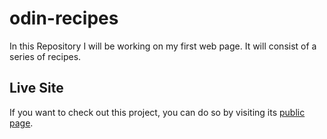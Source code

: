# odin-recipes

In this Repository I will be working on my first web page. It will consist of a series of recipes.

## Live Site

If you want to check out this project, you can do so by visiting its [public page](https://youssefafdez.github.io/odin-recipes/).